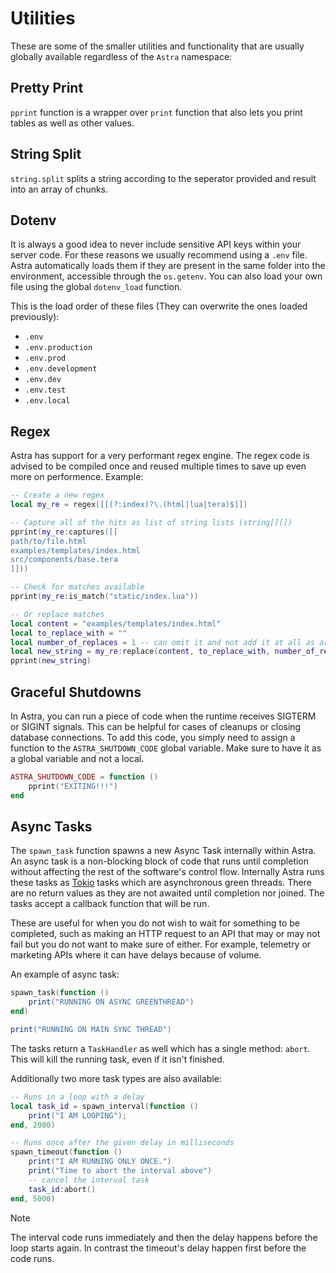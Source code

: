 # Utilities

These are some of the smaller utilities and functionality that are usually globally available regardless of the `Astra` namespace:

## Pretty Print

`pprint` function is a wrapper over `print` function that also lets you print tables as well as other values.

## String Split

`string.split` splits a string according to the seperator provided and result into an array of chunks.

## Dotenv

It is always a good idea to never include sensitive API keys within your server code. For these reasons we usually recommend using a `.env` file. Astra automatically loads them if they are present in the same folder into the environment, accessible through the `os.getenv`. You can also load your own file using the global `dotenv_load` function.

This is the load order of these files (They can overwrite the ones loaded previously):

- `.env`
- `.env.production`
- `.env.prod`
- `.env.development`
- `.env.dev`
- `.env.test`
- `.env.local`

## Regex

Astra has support for a very performant regex engine. The regex code is advised to be compiled once and reused multiple times to save up even more on performence. Example:

```lua
-- Create a new regex
local my_re = regex([[(?:index)?\.(html|lua|tera)$]])

-- Capture all of the hits as list of string lists (string[][])
pprint(my_re:captures([[
path/to/file.html
examples/templates/index.html
src/components/base.tera
]]))

-- Check for matches available
pprint(my_re:is_match("static/index.lua"))

-- Or replace matches
local content = "examples/templates/index.html"
local to_replace_with = ""
local number_of_replaces = 1 -- can omit it and not add it at all as argument
local new_string = my_re:replace(content, to_replace_with, number_of_replaces)
pprint(new_string)
```

## Graceful Shutdowns

In Astra, you can run a piece of code when the runtime receives SIGTERM or SIGINT signals. This can be helpful for cases of cleanups or closing database connections. To add this code, you simply need to assign a function to the `ASTRA_SHUTDOWN_CODE` global variable. Make sure to have it as a global variable and not a local.

```lua
ASTRA_SHUTDOWN_CODE = function ()
    pprint("EXITING!!!")
end
```

## Async Tasks

The `spawn_task` function spawns a new Async Task internally within Astra. An async task is a non-blocking block of code that runs until completion without affecting the rest of the software's control flow. Internally Astra runs these tasks as [Tokio](https://tokio.rs/tokio/tutorial/spawning#tasks) tasks which are asynchronous green threads. There are no return values as they are not awaited until completion nor joined. The tasks accept a callback function that will be run.

These are useful for when you do not wish to wait for something to be completed, such as making an HTTP request to an API that may or may not fail but you do not want to make sure of either. For example, telemetry or marketing APIs where it can have delays because of volume.

An example of async task:

```lua
spawn_task(function ()
    print("RUNNING ON ASYNC GREENTHREAD")
end)

print("RUNNING ON MAIN SYNC THREAD")
```

The tasks return a `TaskHandler` as well which has a single method: `abort`. This will kill the running task, even if it isn't finished.

Additionally two more task types are also available:

```lua
-- Runs in a loop with a delay
local task_id = spawn_interval(function ()
    print("I AM LOOPING");
end, 2000)

-- Runs once after the given delay in milliseconds
spawn_timeout(function ()
    print("I AM RUNNING ONLY ONCE.")
    print("Time to abort the interval above")
    -- cancel the interval task
    task_id:abort()
end, 5000)
```

> [!NOTE]
> The interval code runs immediately and then the delay happens before the loop starts again. In contrast the timeout's delay happen first before the code runs.
